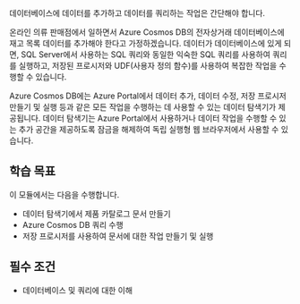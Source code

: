 데이터베이스에 데이터를 추가하고 데이터를 쿼리하는 작업은 간단해야 합니다. 

온라인 의류 판매점에서 일하면서 Azure Cosmos DB의 전자상거래 데이터베이스에 재고 목록 데이터를 추가해야 한다고 가정하겠습니다. 데이터가 데이터베이스에 있게 되면, SQL Server에서 사용하는 SQL 쿼리와 동일한 익숙한 SQL 쿼리를 사용하여 쿼리를 실행하고, 저장된 프로시저와 UDF(사용자 정의 함수)를 사용하여 복잡한 작업을 수행할 수 있습니다.

Azure Cosmos DB에는 Azure Portal에서 데이터 추가, 데이터 수정, 저장 프로시저 만들기 및 실행 등과 같은 모든 작업을 수행하는 데 사용할 수 있는 데이터 탐색기가 제공됩니다. 데이터 탐색기는 Azure Portal에서 사용하거나 데이터 작업을 수행할 수 있는 추가 공간을 제공하도록 잠금을 해제하여 독립 실행형 웹 브라우저에서 사용할 수 있습니다.

## <a name="learning-objectives"></a>학습 목표

이 모듈에서는 다음을 수행합니다.

- 데이터 탐색기에서 제품 카탈로그 문서 만들기
- Azure Cosmos DB 쿼리 수행
- 저장 프로시저를 사용하여 문서에 대한 작업 만들기 및 실행

## <a name="prerequisites"></a>필수 조건

- 데이터베이스 및 쿼리에 대한 이해
